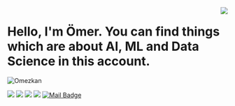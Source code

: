 <img align='right' src="https://github-readme-stats.vercel.app/api?username=Omezkan&theme=radical&show_icons=true">

# Hello, I'm Ömer. You can find things which are about AI, ML and Data Science in this account.

<p align="left"> <img src="https://komarev.com/ghpvc/?username=Omezkan" alt="Omezkan" /> </p>

<!--- Most used languages
[![Top Langs](https://github-readme-stats.vercel.app/api/top-langs/?username=Omezkan)](https://github.com/anuraghazra/github-readme-stats)
-->
  
[![](https://cdn.icon-icons.com/icons2/2530/PNG/512/hackerrank_button_icon_151894.png&style=for-the-badge&logo=hackerrank&logoColor=white)](https://www.hackerrank.com/addastra1010)
[![](https://img.shields.io/badge/linkedin-%230077B5.svg?&style=for-the-badge&logo=linkedin&logoColor=white)](https://www.linkedin.com/in/omer-ozkan-5ba79a1b7/)
[![](https://img.shields.io/badge/medium-%2312100E.svg?&style=for-the-badge&logo=medium&logoColor=white)](https://omerozkann.medium.com/)
[![](https://img.shields.io/badge/instagram-%23E4405F.svg?&style=for-the-badge&logo=instagram&logoColor=white)](https://www.instagram.com/omer_zknn/)
[![Mail Badge](https://img.shields.io/badge/omerozkann1010@gmail.com-c14438?style=for-the-badge&logo=Gmail&logoColor=white&link=mailto:omerozkann1010@gmail.com)](mailto:omerozkann1010@gmail.com)
                                   
